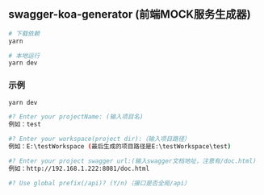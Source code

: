 ## swagger-koa-generator (前端MOCK服务生成器)

```bash
# 下载依赖
yarn

# 本地运行
yarn dev
```

### 示例

```bash
yarn dev

#? Enter your projectName: (输入项目名)
例如：test

#? Enter your workspace(project dir):（输入项目路径）
例如：E:\testWorkspace (最后生成的项目路径是E:\testWorkspace\test)

#? Enter your project swagger url:(输入swagger文档地址，注意有/doc.html)
例如：http://192.168.1.222:8081/doc.html

#? Use global prefix(/api)? (Y/n)（接口是否全局/api）
```
